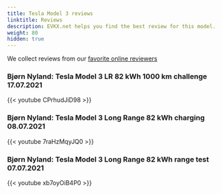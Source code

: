 ```yaml
---
title: Tesla Model 3 reviews
linktitle: Reviews
description: EVKX.net helps you find the best review for this model. 
weight: 80
hidden: true
---
```

<object type="image/svg+xml" data="../modelnavigation.svg"></object>
We collect reviews from our [favorite online reviewers](/guides/evreviewers/)

### Bjørn Nyland: Tesla Model 3 LR 82 kWh 1000 km challenge 17.07.2021

{{< youtube CPrhudJiD98 >}}

### Bjørn Nyland: Tesla Model 3 Long Range 82 kWh charging 08.07.2021

{{< youtube 7raHzMqyJQ0 >}}

### Bjørn Nyland: Tesla Model 3 Long Range 82 kWh range test 07.07.2021

{{< youtube xb7oyOiB4P0 >}}

